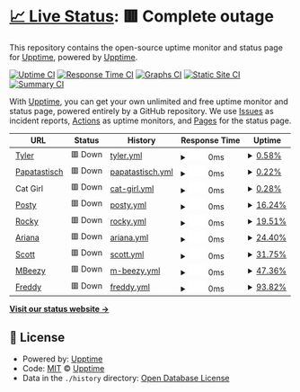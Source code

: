 # [📈 Live Status](https://status.kay0.net): <!--live status--> **🟥 Complete outage**

This repository contains the open-source uptime monitor and status page for [Upptime](https://upptime.js.org), powered by [Upptime](https://github.com/upptime/upptime).

[![Uptime CI](https://github.com/flashskynews/statuspage/workflows/Uptime%20CI/badge.svg)](https://github.com/flashskynews/statuspage/actions?query=workflow%3A%22Uptime+CI%22)
[![Response Time CI](https://github.com/flashskynews/statuspage/workflows/Response%20Time%20CI/badge.svg)](https://github.com/flashskynews/statuspage/actions?query=workflow%3A%22Response+Time+CI%22)
[![Graphs CI](https://github.com/flashskynews/statuspage/workflows/Graphs%20CI/badge.svg)](https://github.com/flashskynews/statuspage/actions?query=workflow%3A%22Graphs+CI%22)
[![Static Site CI](https://github.com/flashskynews/statuspage/workflows/Static%20Site%20CI/badge.svg)](https://github.com/flashskynews/statuspage/actions?query=workflow%3A%22Static+Site+CI%22)
[![Summary CI](https://github.com/flashskynews/statuspage/workflows/Summary%20CI/badge.svg)](https://github.com/flashskynews/statuspage/actions?query=workflow%3A%22Summary+CI%22)

With [Upptime](https://upptime.js.org), you can get your own unlimited and free uptime monitor and status page, powered entirely by a GitHub repository. We use [Issues](https://github.com/upptime/upptime/issues) as incident reports, [Actions](https://github.com/flashskynews/statuspage/actions) as uptime monitors, and [Pages](https://status.kay0.net) for the status page.

<!--start: status pages-->
<!-- This summary is generated by Upptime (https://github.com/upptime/upptime) -->
<!-- Do not edit this manually, your changes will be overwritten -->
<!-- prettier-ignore -->
| URL | Status | History | Response Time | Uptime |
| --- | ------ | ------- | ------------- | ------ |
| <img alt="" src="https://icons.duckduckgo.com/ip3/null.ico" height="13"> [Tyler](tyler.kay0.net) | 🟥 Down | [tyler.yml](https://github.com/FlashSkyNews/statuspage/commits/HEAD/history/tyler.yml) | <details><summary><img alt="Response time graph" src="./graphs/tyler/response-time-week.png" height="20"> 0ms</summary><br><a href="https://status.kay0.net/history/tyler"><img alt="Response time 0" src="https://img.shields.io/endpoint?url=https%3A%2F%2Fraw.githubusercontent.com%2FFlashSkyNews%2Fstatuspage%2FHEAD%2Fapi%2Ftyler%2Fresponse-time.json"></a><br><a href="https://status.kay0.net/history/tyler"><img alt="24-hour response time 0" src="https://img.shields.io/endpoint?url=https%3A%2F%2Fraw.githubusercontent.com%2FFlashSkyNews%2Fstatuspage%2FHEAD%2Fapi%2Ftyler%2Fresponse-time-day.json"></a><br><a href="https://status.kay0.net/history/tyler"><img alt="7-day response time 0" src="https://img.shields.io/endpoint?url=https%3A%2F%2Fraw.githubusercontent.com%2FFlashSkyNews%2Fstatuspage%2FHEAD%2Fapi%2Ftyler%2Fresponse-time-week.json"></a><br><a href="https://status.kay0.net/history/tyler"><img alt="30-day response time 0" src="https://img.shields.io/endpoint?url=https%3A%2F%2Fraw.githubusercontent.com%2FFlashSkyNews%2Fstatuspage%2FHEAD%2Fapi%2Ftyler%2Fresponse-time-month.json"></a><br><a href="https://status.kay0.net/history/tyler"><img alt="1-year response time 0" src="https://img.shields.io/endpoint?url=https%3A%2F%2Fraw.githubusercontent.com%2FFlashSkyNews%2Fstatuspage%2FHEAD%2Fapi%2Ftyler%2Fresponse-time-year.json"></a></details> | <details><summary><a href="https://status.kay0.net/history/tyler">0.58%</a></summary><a href="https://status.kay0.net/history/tyler"><img alt="All-time uptime 0.58%" src="https://img.shields.io/endpoint?url=https%3A%2F%2Fraw.githubusercontent.com%2FFlashSkyNews%2Fstatuspage%2FHEAD%2Fapi%2Ftyler%2Fuptime.json"></a><br><a href="https://status.kay0.net/history/tyler"><img alt="24-hour uptime 0.58%" src="https://img.shields.io/endpoint?url=https%3A%2F%2Fraw.githubusercontent.com%2FFlashSkyNews%2Fstatuspage%2FHEAD%2Fapi%2Ftyler%2Fuptime-day.json"></a><br><a href="https://status.kay0.net/history/tyler"><img alt="7-day uptime 0.58%" src="https://img.shields.io/endpoint?url=https%3A%2F%2Fraw.githubusercontent.com%2FFlashSkyNews%2Fstatuspage%2FHEAD%2Fapi%2Ftyler%2Fuptime-week.json"></a><br><a href="https://status.kay0.net/history/tyler"><img alt="30-day uptime 0.58%" src="https://img.shields.io/endpoint?url=https%3A%2F%2Fraw.githubusercontent.com%2FFlashSkyNews%2Fstatuspage%2FHEAD%2Fapi%2Ftyler%2Fuptime-month.json"></a><br><a href="https://status.kay0.net/history/tyler"><img alt="1-year uptime 0.58%" src="https://img.shields.io/endpoint?url=https%3A%2F%2Fraw.githubusercontent.com%2FFlashSkyNews%2Fstatuspage%2FHEAD%2Fapi%2Ftyler%2Fuptime-year.json"></a></details>
| <img alt="" src="https://icons.duckduckgo.com/ip3/null.ico" height="13"> [Papatastisch](papatastisch.kay0.net) | 🟥 Down | [papatastisch.yml](https://github.com/FlashSkyNews/statuspage/commits/HEAD/history/papatastisch.yml) | <details><summary><img alt="Response time graph" src="./graphs/papatastisch/response-time-week.png" height="20"> 0ms</summary><br><a href="https://status.kay0.net/history/papatastisch"><img alt="Response time 0" src="https://img.shields.io/endpoint?url=https%3A%2F%2Fraw.githubusercontent.com%2FFlashSkyNews%2Fstatuspage%2FHEAD%2Fapi%2Fpapatastisch%2Fresponse-time.json"></a><br><a href="https://status.kay0.net/history/papatastisch"><img alt="24-hour response time 0" src="https://img.shields.io/endpoint?url=https%3A%2F%2Fraw.githubusercontent.com%2FFlashSkyNews%2Fstatuspage%2FHEAD%2Fapi%2Fpapatastisch%2Fresponse-time-day.json"></a><br><a href="https://status.kay0.net/history/papatastisch"><img alt="7-day response time 0" src="https://img.shields.io/endpoint?url=https%3A%2F%2Fraw.githubusercontent.com%2FFlashSkyNews%2Fstatuspage%2FHEAD%2Fapi%2Fpapatastisch%2Fresponse-time-week.json"></a><br><a href="https://status.kay0.net/history/papatastisch"><img alt="30-day response time 0" src="https://img.shields.io/endpoint?url=https%3A%2F%2Fraw.githubusercontent.com%2FFlashSkyNews%2Fstatuspage%2FHEAD%2Fapi%2Fpapatastisch%2Fresponse-time-month.json"></a><br><a href="https://status.kay0.net/history/papatastisch"><img alt="1-year response time 0" src="https://img.shields.io/endpoint?url=https%3A%2F%2Fraw.githubusercontent.com%2FFlashSkyNews%2Fstatuspage%2FHEAD%2Fapi%2Fpapatastisch%2Fresponse-time-year.json"></a></details> | <details><summary><a href="https://status.kay0.net/history/papatastisch">0.22%</a></summary><a href="https://status.kay0.net/history/papatastisch"><img alt="All-time uptime 0.22%" src="https://img.shields.io/endpoint?url=https%3A%2F%2Fraw.githubusercontent.com%2FFlashSkyNews%2Fstatuspage%2FHEAD%2Fapi%2Fpapatastisch%2Fuptime.json"></a><br><a href="https://status.kay0.net/history/papatastisch"><img alt="24-hour uptime 0.22%" src="https://img.shields.io/endpoint?url=https%3A%2F%2Fraw.githubusercontent.com%2FFlashSkyNews%2Fstatuspage%2FHEAD%2Fapi%2Fpapatastisch%2Fuptime-day.json"></a><br><a href="https://status.kay0.net/history/papatastisch"><img alt="7-day uptime 0.22%" src="https://img.shields.io/endpoint?url=https%3A%2F%2Fraw.githubusercontent.com%2FFlashSkyNews%2Fstatuspage%2FHEAD%2Fapi%2Fpapatastisch%2Fuptime-week.json"></a><br><a href="https://status.kay0.net/history/papatastisch"><img alt="30-day uptime 0.22%" src="https://img.shields.io/endpoint?url=https%3A%2F%2Fraw.githubusercontent.com%2FFlashSkyNews%2Fstatuspage%2FHEAD%2Fapi%2Fpapatastisch%2Fuptime-month.json"></a><br><a href="https://status.kay0.net/history/papatastisch"><img alt="1-year uptime 0.22%" src="https://img.shields.io/endpoint?url=https%3A%2F%2Fraw.githubusercontent.com%2FFlashSkyNews%2Fstatuspage%2FHEAD%2Fapi%2Fpapatastisch%2Fuptime-year.json"></a></details>
| <img alt="" src="https://icons.duckduckgo.com/ip3/null.ico" height="13"> Cat Girl | 🟥 Down | [cat-girl.yml](https://github.com/FlashSkyNews/statuspage/commits/HEAD/history/cat-girl.yml) | <details><summary><img alt="Response time graph" src="./graphs/cat-girl/response-time-week.png" height="20"> 0ms</summary><br><a href="https://status.kay0.net/history/cat-girl"><img alt="Response time 0" src="https://img.shields.io/endpoint?url=https%3A%2F%2Fraw.githubusercontent.com%2FFlashSkyNews%2Fstatuspage%2FHEAD%2Fapi%2Fcat-girl%2Fresponse-time.json"></a><br><a href="https://status.kay0.net/history/cat-girl"><img alt="24-hour response time 0" src="https://img.shields.io/endpoint?url=https%3A%2F%2Fraw.githubusercontent.com%2FFlashSkyNews%2Fstatuspage%2FHEAD%2Fapi%2Fcat-girl%2Fresponse-time-day.json"></a><br><a href="https://status.kay0.net/history/cat-girl"><img alt="7-day response time 0" src="https://img.shields.io/endpoint?url=https%3A%2F%2Fraw.githubusercontent.com%2FFlashSkyNews%2Fstatuspage%2FHEAD%2Fapi%2Fcat-girl%2Fresponse-time-week.json"></a><br><a href="https://status.kay0.net/history/cat-girl"><img alt="30-day response time 0" src="https://img.shields.io/endpoint?url=https%3A%2F%2Fraw.githubusercontent.com%2FFlashSkyNews%2Fstatuspage%2FHEAD%2Fapi%2Fcat-girl%2Fresponse-time-month.json"></a><br><a href="https://status.kay0.net/history/cat-girl"><img alt="1-year response time 0" src="https://img.shields.io/endpoint?url=https%3A%2F%2Fraw.githubusercontent.com%2FFlashSkyNews%2Fstatuspage%2FHEAD%2Fapi%2Fcat-girl%2Fresponse-time-year.json"></a></details> | <details><summary><a href="https://status.kay0.net/history/cat-girl">0.28%</a></summary><a href="https://status.kay0.net/history/cat-girl"><img alt="All-time uptime 0.28%" src="https://img.shields.io/endpoint?url=https%3A%2F%2Fraw.githubusercontent.com%2FFlashSkyNews%2Fstatuspage%2FHEAD%2Fapi%2Fcat-girl%2Fuptime.json"></a><br><a href="https://status.kay0.net/history/cat-girl"><img alt="24-hour uptime 0.28%" src="https://img.shields.io/endpoint?url=https%3A%2F%2Fraw.githubusercontent.com%2FFlashSkyNews%2Fstatuspage%2FHEAD%2Fapi%2Fcat-girl%2Fuptime-day.json"></a><br><a href="https://status.kay0.net/history/cat-girl"><img alt="7-day uptime 0.28%" src="https://img.shields.io/endpoint?url=https%3A%2F%2Fraw.githubusercontent.com%2FFlashSkyNews%2Fstatuspage%2FHEAD%2Fapi%2Fcat-girl%2Fuptime-week.json"></a><br><a href="https://status.kay0.net/history/cat-girl"><img alt="30-day uptime 0.28%" src="https://img.shields.io/endpoint?url=https%3A%2F%2Fraw.githubusercontent.com%2FFlashSkyNews%2Fstatuspage%2FHEAD%2Fapi%2Fcat-girl%2Fuptime-month.json"></a><br><a href="https://status.kay0.net/history/cat-girl"><img alt="1-year uptime 0.28%" src="https://img.shields.io/endpoint?url=https%3A%2F%2Fraw.githubusercontent.com%2FFlashSkyNews%2Fstatuspage%2FHEAD%2Fapi%2Fcat-girl%2Fuptime-year.json"></a></details>
| <img alt="" src="https://icons.duckduckgo.com/ip3/null.ico" height="13"> [Posty](posty.kay0.net) | 🟥 Down | [posty.yml](https://github.com/FlashSkyNews/statuspage/commits/HEAD/history/posty.yml) | <details><summary><img alt="Response time graph" src="./graphs/posty/response-time-week.png" height="20"> 0ms</summary><br><a href="https://status.kay0.net/history/posty"><img alt="Response time 0" src="https://img.shields.io/endpoint?url=https%3A%2F%2Fraw.githubusercontent.com%2FFlashSkyNews%2Fstatuspage%2FHEAD%2Fapi%2Fposty%2Fresponse-time.json"></a><br><a href="https://status.kay0.net/history/posty"><img alt="24-hour response time 0" src="https://img.shields.io/endpoint?url=https%3A%2F%2Fraw.githubusercontent.com%2FFlashSkyNews%2Fstatuspage%2FHEAD%2Fapi%2Fposty%2Fresponse-time-day.json"></a><br><a href="https://status.kay0.net/history/posty"><img alt="7-day response time 0" src="https://img.shields.io/endpoint?url=https%3A%2F%2Fraw.githubusercontent.com%2FFlashSkyNews%2Fstatuspage%2FHEAD%2Fapi%2Fposty%2Fresponse-time-week.json"></a><br><a href="https://status.kay0.net/history/posty"><img alt="30-day response time 0" src="https://img.shields.io/endpoint?url=https%3A%2F%2Fraw.githubusercontent.com%2FFlashSkyNews%2Fstatuspage%2FHEAD%2Fapi%2Fposty%2Fresponse-time-month.json"></a><br><a href="https://status.kay0.net/history/posty"><img alt="1-year response time 0" src="https://img.shields.io/endpoint?url=https%3A%2F%2Fraw.githubusercontent.com%2FFlashSkyNews%2Fstatuspage%2FHEAD%2Fapi%2Fposty%2Fresponse-time-year.json"></a></details> | <details><summary><a href="https://status.kay0.net/history/posty">16.24%</a></summary><a href="https://status.kay0.net/history/posty"><img alt="All-time uptime 16.24%" src="https://img.shields.io/endpoint?url=https%3A%2F%2Fraw.githubusercontent.com%2FFlashSkyNews%2Fstatuspage%2FHEAD%2Fapi%2Fposty%2Fuptime.json"></a><br><a href="https://status.kay0.net/history/posty"><img alt="24-hour uptime 16.24%" src="https://img.shields.io/endpoint?url=https%3A%2F%2Fraw.githubusercontent.com%2FFlashSkyNews%2Fstatuspage%2FHEAD%2Fapi%2Fposty%2Fuptime-day.json"></a><br><a href="https://status.kay0.net/history/posty"><img alt="7-day uptime 16.24%" src="https://img.shields.io/endpoint?url=https%3A%2F%2Fraw.githubusercontent.com%2FFlashSkyNews%2Fstatuspage%2FHEAD%2Fapi%2Fposty%2Fuptime-week.json"></a><br><a href="https://status.kay0.net/history/posty"><img alt="30-day uptime 16.24%" src="https://img.shields.io/endpoint?url=https%3A%2F%2Fraw.githubusercontent.com%2FFlashSkyNews%2Fstatuspage%2FHEAD%2Fapi%2Fposty%2Fuptime-month.json"></a><br><a href="https://status.kay0.net/history/posty"><img alt="1-year uptime 16.24%" src="https://img.shields.io/endpoint?url=https%3A%2F%2Fraw.githubusercontent.com%2FFlashSkyNews%2Fstatuspage%2FHEAD%2Fapi%2Fposty%2Fuptime-year.json"></a></details>
| <img alt="" src="https://icons.duckduckgo.com/ip3/null.ico" height="13"> [Rocky](rocky.kay0.net) | 🟥 Down | [rocky.yml](https://github.com/FlashSkyNews/statuspage/commits/HEAD/history/rocky.yml) | <details><summary><img alt="Response time graph" src="./graphs/rocky/response-time-week.png" height="20"> 0ms</summary><br><a href="https://status.kay0.net/history/rocky"><img alt="Response time 0" src="https://img.shields.io/endpoint?url=https%3A%2F%2Fraw.githubusercontent.com%2FFlashSkyNews%2Fstatuspage%2FHEAD%2Fapi%2Frocky%2Fresponse-time.json"></a><br><a href="https://status.kay0.net/history/rocky"><img alt="24-hour response time 0" src="https://img.shields.io/endpoint?url=https%3A%2F%2Fraw.githubusercontent.com%2FFlashSkyNews%2Fstatuspage%2FHEAD%2Fapi%2Frocky%2Fresponse-time-day.json"></a><br><a href="https://status.kay0.net/history/rocky"><img alt="7-day response time 0" src="https://img.shields.io/endpoint?url=https%3A%2F%2Fraw.githubusercontent.com%2FFlashSkyNews%2Fstatuspage%2FHEAD%2Fapi%2Frocky%2Fresponse-time-week.json"></a><br><a href="https://status.kay0.net/history/rocky"><img alt="30-day response time 0" src="https://img.shields.io/endpoint?url=https%3A%2F%2Fraw.githubusercontent.com%2FFlashSkyNews%2Fstatuspage%2FHEAD%2Fapi%2Frocky%2Fresponse-time-month.json"></a><br><a href="https://status.kay0.net/history/rocky"><img alt="1-year response time 0" src="https://img.shields.io/endpoint?url=https%3A%2F%2Fraw.githubusercontent.com%2FFlashSkyNews%2Fstatuspage%2FHEAD%2Fapi%2Frocky%2Fresponse-time-year.json"></a></details> | <details><summary><a href="https://status.kay0.net/history/rocky">19.51%</a></summary><a href="https://status.kay0.net/history/rocky"><img alt="All-time uptime 19.51%" src="https://img.shields.io/endpoint?url=https%3A%2F%2Fraw.githubusercontent.com%2FFlashSkyNews%2Fstatuspage%2FHEAD%2Fapi%2Frocky%2Fuptime.json"></a><br><a href="https://status.kay0.net/history/rocky"><img alt="24-hour uptime 19.51%" src="https://img.shields.io/endpoint?url=https%3A%2F%2Fraw.githubusercontent.com%2FFlashSkyNews%2Fstatuspage%2FHEAD%2Fapi%2Frocky%2Fuptime-day.json"></a><br><a href="https://status.kay0.net/history/rocky"><img alt="7-day uptime 19.51%" src="https://img.shields.io/endpoint?url=https%3A%2F%2Fraw.githubusercontent.com%2FFlashSkyNews%2Fstatuspage%2FHEAD%2Fapi%2Frocky%2Fuptime-week.json"></a><br><a href="https://status.kay0.net/history/rocky"><img alt="30-day uptime 19.51%" src="https://img.shields.io/endpoint?url=https%3A%2F%2Fraw.githubusercontent.com%2FFlashSkyNews%2Fstatuspage%2FHEAD%2Fapi%2Frocky%2Fuptime-month.json"></a><br><a href="https://status.kay0.net/history/rocky"><img alt="1-year uptime 19.51%" src="https://img.shields.io/endpoint?url=https%3A%2F%2Fraw.githubusercontent.com%2FFlashSkyNews%2Fstatuspage%2FHEAD%2Fapi%2Frocky%2Fuptime-year.json"></a></details>
| <img alt="" src="https://icons.duckduckgo.com/ip3/null.ico" height="13"> [Ariana](ariana.kay0.net) | 🟥 Down | [ariana.yml](https://github.com/FlashSkyNews/statuspage/commits/HEAD/history/ariana.yml) | <details><summary><img alt="Response time graph" src="./graphs/ariana/response-time-week.png" height="20"> 0ms</summary><br><a href="https://status.kay0.net/history/ariana"><img alt="Response time 0" src="https://img.shields.io/endpoint?url=https%3A%2F%2Fraw.githubusercontent.com%2FFlashSkyNews%2Fstatuspage%2FHEAD%2Fapi%2Fariana%2Fresponse-time.json"></a><br><a href="https://status.kay0.net/history/ariana"><img alt="24-hour response time 0" src="https://img.shields.io/endpoint?url=https%3A%2F%2Fraw.githubusercontent.com%2FFlashSkyNews%2Fstatuspage%2FHEAD%2Fapi%2Fariana%2Fresponse-time-day.json"></a><br><a href="https://status.kay0.net/history/ariana"><img alt="7-day response time 0" src="https://img.shields.io/endpoint?url=https%3A%2F%2Fraw.githubusercontent.com%2FFlashSkyNews%2Fstatuspage%2FHEAD%2Fapi%2Fariana%2Fresponse-time-week.json"></a><br><a href="https://status.kay0.net/history/ariana"><img alt="30-day response time 0" src="https://img.shields.io/endpoint?url=https%3A%2F%2Fraw.githubusercontent.com%2FFlashSkyNews%2Fstatuspage%2FHEAD%2Fapi%2Fariana%2Fresponse-time-month.json"></a><br><a href="https://status.kay0.net/history/ariana"><img alt="1-year response time 0" src="https://img.shields.io/endpoint?url=https%3A%2F%2Fraw.githubusercontent.com%2FFlashSkyNews%2Fstatuspage%2FHEAD%2Fapi%2Fariana%2Fresponse-time-year.json"></a></details> | <details><summary><a href="https://status.kay0.net/history/ariana">24.40%</a></summary><a href="https://status.kay0.net/history/ariana"><img alt="All-time uptime 24.40%" src="https://img.shields.io/endpoint?url=https%3A%2F%2Fraw.githubusercontent.com%2FFlashSkyNews%2Fstatuspage%2FHEAD%2Fapi%2Fariana%2Fuptime.json"></a><br><a href="https://status.kay0.net/history/ariana"><img alt="24-hour uptime 24.40%" src="https://img.shields.io/endpoint?url=https%3A%2F%2Fraw.githubusercontent.com%2FFlashSkyNews%2Fstatuspage%2FHEAD%2Fapi%2Fariana%2Fuptime-day.json"></a><br><a href="https://status.kay0.net/history/ariana"><img alt="7-day uptime 24.40%" src="https://img.shields.io/endpoint?url=https%3A%2F%2Fraw.githubusercontent.com%2FFlashSkyNews%2Fstatuspage%2FHEAD%2Fapi%2Fariana%2Fuptime-week.json"></a><br><a href="https://status.kay0.net/history/ariana"><img alt="30-day uptime 24.40%" src="https://img.shields.io/endpoint?url=https%3A%2F%2Fraw.githubusercontent.com%2FFlashSkyNews%2Fstatuspage%2FHEAD%2Fapi%2Fariana%2Fuptime-month.json"></a><br><a href="https://status.kay0.net/history/ariana"><img alt="1-year uptime 24.40%" src="https://img.shields.io/endpoint?url=https%3A%2F%2Fraw.githubusercontent.com%2FFlashSkyNews%2Fstatuspage%2FHEAD%2Fapi%2Fariana%2Fuptime-year.json"></a></details>
| <img alt="" src="https://icons.duckduckgo.com/ip3/null.ico" height="13"> [Scott](scott.kay0.net) | 🟥 Down | [scott.yml](https://github.com/FlashSkyNews/statuspage/commits/HEAD/history/scott.yml) | <details><summary><img alt="Response time graph" src="./graphs/scott/response-time-week.png" height="20"> 0ms</summary><br><a href="https://status.kay0.net/history/scott"><img alt="Response time 0" src="https://img.shields.io/endpoint?url=https%3A%2F%2Fraw.githubusercontent.com%2FFlashSkyNews%2Fstatuspage%2FHEAD%2Fapi%2Fscott%2Fresponse-time.json"></a><br><a href="https://status.kay0.net/history/scott"><img alt="24-hour response time 0" src="https://img.shields.io/endpoint?url=https%3A%2F%2Fraw.githubusercontent.com%2FFlashSkyNews%2Fstatuspage%2FHEAD%2Fapi%2Fscott%2Fresponse-time-day.json"></a><br><a href="https://status.kay0.net/history/scott"><img alt="7-day response time 0" src="https://img.shields.io/endpoint?url=https%3A%2F%2Fraw.githubusercontent.com%2FFlashSkyNews%2Fstatuspage%2FHEAD%2Fapi%2Fscott%2Fresponse-time-week.json"></a><br><a href="https://status.kay0.net/history/scott"><img alt="30-day response time 0" src="https://img.shields.io/endpoint?url=https%3A%2F%2Fraw.githubusercontent.com%2FFlashSkyNews%2Fstatuspage%2FHEAD%2Fapi%2Fscott%2Fresponse-time-month.json"></a><br><a href="https://status.kay0.net/history/scott"><img alt="1-year response time 0" src="https://img.shields.io/endpoint?url=https%3A%2F%2Fraw.githubusercontent.com%2FFlashSkyNews%2Fstatuspage%2FHEAD%2Fapi%2Fscott%2Fresponse-time-year.json"></a></details> | <details><summary><a href="https://status.kay0.net/history/scott">31.75%</a></summary><a href="https://status.kay0.net/history/scott"><img alt="All-time uptime 31.75%" src="https://img.shields.io/endpoint?url=https%3A%2F%2Fraw.githubusercontent.com%2FFlashSkyNews%2Fstatuspage%2FHEAD%2Fapi%2Fscott%2Fuptime.json"></a><br><a href="https://status.kay0.net/history/scott"><img alt="24-hour uptime 31.75%" src="https://img.shields.io/endpoint?url=https%3A%2F%2Fraw.githubusercontent.com%2FFlashSkyNews%2Fstatuspage%2FHEAD%2Fapi%2Fscott%2Fuptime-day.json"></a><br><a href="https://status.kay0.net/history/scott"><img alt="7-day uptime 31.75%" src="https://img.shields.io/endpoint?url=https%3A%2F%2Fraw.githubusercontent.com%2FFlashSkyNews%2Fstatuspage%2FHEAD%2Fapi%2Fscott%2Fuptime-week.json"></a><br><a href="https://status.kay0.net/history/scott"><img alt="30-day uptime 31.75%" src="https://img.shields.io/endpoint?url=https%3A%2F%2Fraw.githubusercontent.com%2FFlashSkyNews%2Fstatuspage%2FHEAD%2Fapi%2Fscott%2Fuptime-month.json"></a><br><a href="https://status.kay0.net/history/scott"><img alt="1-year uptime 31.75%" src="https://img.shields.io/endpoint?url=https%3A%2F%2Fraw.githubusercontent.com%2FFlashSkyNews%2Fstatuspage%2FHEAD%2Fapi%2Fscott%2Fuptime-year.json"></a></details>
| <img alt="" src="https://icons.duckduckgo.com/ip3/null.ico" height="13"> [MBeezy](mbeezy.kay0.net) | 🟥 Down | [m-beezy.yml](https://github.com/FlashSkyNews/statuspage/commits/HEAD/history/m-beezy.yml) | <details><summary><img alt="Response time graph" src="./graphs/m-beezy/response-time-week.png" height="20"> 0ms</summary><br><a href="https://status.kay0.net/history/m-beezy"><img alt="Response time 0" src="https://img.shields.io/endpoint?url=https%3A%2F%2Fraw.githubusercontent.com%2FFlashSkyNews%2Fstatuspage%2FHEAD%2Fapi%2Fm-beezy%2Fresponse-time.json"></a><br><a href="https://status.kay0.net/history/m-beezy"><img alt="24-hour response time 0" src="https://img.shields.io/endpoint?url=https%3A%2F%2Fraw.githubusercontent.com%2FFlashSkyNews%2Fstatuspage%2FHEAD%2Fapi%2Fm-beezy%2Fresponse-time-day.json"></a><br><a href="https://status.kay0.net/history/m-beezy"><img alt="7-day response time 0" src="https://img.shields.io/endpoint?url=https%3A%2F%2Fraw.githubusercontent.com%2FFlashSkyNews%2Fstatuspage%2FHEAD%2Fapi%2Fm-beezy%2Fresponse-time-week.json"></a><br><a href="https://status.kay0.net/history/m-beezy"><img alt="30-day response time 0" src="https://img.shields.io/endpoint?url=https%3A%2F%2Fraw.githubusercontent.com%2FFlashSkyNews%2Fstatuspage%2FHEAD%2Fapi%2Fm-beezy%2Fresponse-time-month.json"></a><br><a href="https://status.kay0.net/history/m-beezy"><img alt="1-year response time 0" src="https://img.shields.io/endpoint?url=https%3A%2F%2Fraw.githubusercontent.com%2FFlashSkyNews%2Fstatuspage%2FHEAD%2Fapi%2Fm-beezy%2Fresponse-time-year.json"></a></details> | <details><summary><a href="https://status.kay0.net/history/m-beezy">47.36%</a></summary><a href="https://status.kay0.net/history/m-beezy"><img alt="All-time uptime 47.36%" src="https://img.shields.io/endpoint?url=https%3A%2F%2Fraw.githubusercontent.com%2FFlashSkyNews%2Fstatuspage%2FHEAD%2Fapi%2Fm-beezy%2Fuptime.json"></a><br><a href="https://status.kay0.net/history/m-beezy"><img alt="24-hour uptime 47.36%" src="https://img.shields.io/endpoint?url=https%3A%2F%2Fraw.githubusercontent.com%2FFlashSkyNews%2Fstatuspage%2FHEAD%2Fapi%2Fm-beezy%2Fuptime-day.json"></a><br><a href="https://status.kay0.net/history/m-beezy"><img alt="7-day uptime 47.36%" src="https://img.shields.io/endpoint?url=https%3A%2F%2Fraw.githubusercontent.com%2FFlashSkyNews%2Fstatuspage%2FHEAD%2Fapi%2Fm-beezy%2Fuptime-week.json"></a><br><a href="https://status.kay0.net/history/m-beezy"><img alt="30-day uptime 47.36%" src="https://img.shields.io/endpoint?url=https%3A%2F%2Fraw.githubusercontent.com%2FFlashSkyNews%2Fstatuspage%2FHEAD%2Fapi%2Fm-beezy%2Fuptime-month.json"></a><br><a href="https://status.kay0.net/history/m-beezy"><img alt="1-year uptime 47.36%" src="https://img.shields.io/endpoint?url=https%3A%2F%2Fraw.githubusercontent.com%2FFlashSkyNews%2Fstatuspage%2FHEAD%2Fapi%2Fm-beezy%2Fuptime-year.json"></a></details>
| <img alt="" src="https://icons.duckduckgo.com/ip3/null.ico" height="13"> [Freddy](freddy.kay0.net) | 🟥 Down | [freddy.yml](https://github.com/FlashSkyNews/statuspage/commits/HEAD/history/freddy.yml) | <details><summary><img alt="Response time graph" src="./graphs/freddy/response-time-week.png" height="20"> 0ms</summary><br><a href="https://status.kay0.net/history/freddy"><img alt="Response time 0" src="https://img.shields.io/endpoint?url=https%3A%2F%2Fraw.githubusercontent.com%2FFlashSkyNews%2Fstatuspage%2FHEAD%2Fapi%2Ffreddy%2Fresponse-time.json"></a><br><a href="https://status.kay0.net/history/freddy"><img alt="24-hour response time 0" src="https://img.shields.io/endpoint?url=https%3A%2F%2Fraw.githubusercontent.com%2FFlashSkyNews%2Fstatuspage%2FHEAD%2Fapi%2Ffreddy%2Fresponse-time-day.json"></a><br><a href="https://status.kay0.net/history/freddy"><img alt="7-day response time 0" src="https://img.shields.io/endpoint?url=https%3A%2F%2Fraw.githubusercontent.com%2FFlashSkyNews%2Fstatuspage%2FHEAD%2Fapi%2Ffreddy%2Fresponse-time-week.json"></a><br><a href="https://status.kay0.net/history/freddy"><img alt="30-day response time 0" src="https://img.shields.io/endpoint?url=https%3A%2F%2Fraw.githubusercontent.com%2FFlashSkyNews%2Fstatuspage%2FHEAD%2Fapi%2Ffreddy%2Fresponse-time-month.json"></a><br><a href="https://status.kay0.net/history/freddy"><img alt="1-year response time 0" src="https://img.shields.io/endpoint?url=https%3A%2F%2Fraw.githubusercontent.com%2FFlashSkyNews%2Fstatuspage%2FHEAD%2Fapi%2Ffreddy%2Fresponse-time-year.json"></a></details> | <details><summary><a href="https://status.kay0.net/history/freddy">93.82%</a></summary><a href="https://status.kay0.net/history/freddy"><img alt="All-time uptime 93.82%" src="https://img.shields.io/endpoint?url=https%3A%2F%2Fraw.githubusercontent.com%2FFlashSkyNews%2Fstatuspage%2FHEAD%2Fapi%2Ffreddy%2Fuptime.json"></a><br><a href="https://status.kay0.net/history/freddy"><img alt="24-hour uptime 93.82%" src="https://img.shields.io/endpoint?url=https%3A%2F%2Fraw.githubusercontent.com%2FFlashSkyNews%2Fstatuspage%2FHEAD%2Fapi%2Ffreddy%2Fuptime-day.json"></a><br><a href="https://status.kay0.net/history/freddy"><img alt="7-day uptime 93.82%" src="https://img.shields.io/endpoint?url=https%3A%2F%2Fraw.githubusercontent.com%2FFlashSkyNews%2Fstatuspage%2FHEAD%2Fapi%2Ffreddy%2Fuptime-week.json"></a><br><a href="https://status.kay0.net/history/freddy"><img alt="30-day uptime 93.82%" src="https://img.shields.io/endpoint?url=https%3A%2F%2Fraw.githubusercontent.com%2FFlashSkyNews%2Fstatuspage%2FHEAD%2Fapi%2Ffreddy%2Fuptime-month.json"></a><br><a href="https://status.kay0.net/history/freddy"><img alt="1-year uptime 93.82%" src="https://img.shields.io/endpoint?url=https%3A%2F%2Fraw.githubusercontent.com%2FFlashSkyNews%2Fstatuspage%2FHEAD%2Fapi%2Ffreddy%2Fuptime-year.json"></a></details>

<!--end: status pages-->

[**Visit our status website →**](https://status.kay0.net)

## 📄 License

- Powered by: [Upptime](https://github.com/upptime/upptime)
- Code: [MIT](./LICENSE) © [Upptime](https://upptime.js.org)
- Data in the `./history` directory: [Open Database License](https://opendatacommons.org/licenses/odbl/1-0/)
